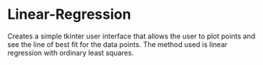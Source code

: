 # Linear-Regression

Creates a simple tkinter user interface that allows the user to plot points and see the line of best fit for the data points. 
The method used is linear regression with ordinary least squares.


